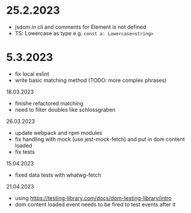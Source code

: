 # 25.2.2023
* jsdom in cli and comments for Element is not defined
* TS: Lowercase<string> as type e.g. `const a: Lowercase<string>`


# 5.3.2023
* fix local eslint
* write basic matching method (TODO: more complex phrases)

18.03.2023
* finishe refactored matching
* need to filter doubles like schlossgraben

26.03.2023
* update webpack and npm modules
* fix handling with mock (use jest-mock-fetch) and put in dom content loaded
* fix tests


15.04.2023
* fixed data tests with whatwg-fetch

21.04.2023
* using https://testing-library.com/docs/dom-testing-library/intro
* dom content loaded event needs to be fired to test events after it